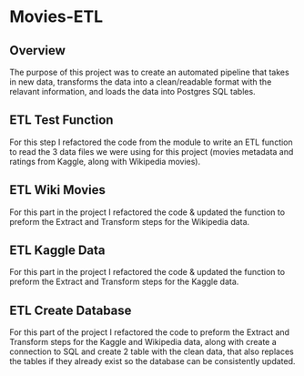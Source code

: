 # Movies-ETL


## Overview 

The purpose of this project was to create an automated pipeline that takes in new data, transforms the data into a clean/readable format with the relavant information, and loads the data into Postgres SQL tables. 

## ETL Test Function

For this step I refactored the code from the module to write an ETL function to read the 3 data files we were using for this project (movies metadata and ratings from Kaggle, along with Wikipedia movies). 

## ETL Wiki Movies

For this part in the project I refactored the code & updated the function to preform the Extract and Transform steps for the Wikipedia data. 

## ETL Kaggle Data

For this part in the project I refactored the code & updated the function to preform the Extract and Transform steps for the Kaggle data. 

## ETL Create Database 

For this part of the project I refactored the code to preform the Extract and Transform steps for the Kaggle and Wikipedia data, along with create a connection to SQL and create 2 table with the clean data, that also replaces the tables if they already exist so the database can be consistently updated. 